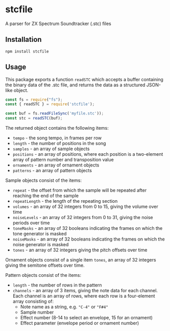 # stcfile

A parser for ZX Spectrum Soundtracker (.stc) files

## Installation

```
npm install stcfile
```

## Usage

This package exports a function `readSTC` which accepts a buffer containing the binary data of the .stc file, and returns the data as a structured JSON-like object.

```javascript
const fs = require("fs");
const { readSTC } = require('stcfile');

const buf = fs.readFileSync('myfile.stc'));
const stc = readSTC(buf);
```

The returned object contains the following items:

* `tempo` - the song tempo, in frames per row
* `length` - the number of positions in the song
* `samples` - an array of sample objects
* `positions` - an array of positions, where each position is a two-element array of pattern number and transposition value
* `ornaments` - an array of ornament objects
* `patterns` - an array of pattern objects

Sample objects consist of the items:

* `repeat` - the offset from which the sample will be repeated after reaching the end of the sample
* `repeatLength` - the length of the repeating section
* `volumes` - an array of 32 integers from 0 to 15, giving the volume over time
* `noiseLevels` - an array of 32 integers from 0 to 31, giving the noise periods over time
* `toneMasks` - an array of 32 booleans indicating the frames on which the tone generator is masked
* `noiseMasks` - an array of 32 booleans indicating the frames on which the noise generator is masked
* `tones` - an array of 32 integers giving the pitch offsets over time

Ornament objects consist of a single item `tones`, an array of 32 integers giving the semitone offsets over time.

Pattern objects consist of the items:

* `length` - the number of rows in the pattern
* `channels` - an array of 3 items, giving the note data for each channel. Each channel is an array of rows, where each row is a four-element array consisting of:
  * Note name as a string, e.g. `"C-4"` or `"F#4"`
  * Sample number
  * Effect number (8-14 to select an envelope, 15 for an ornament)
  * Effect parameter (envelope period or ornament number)
